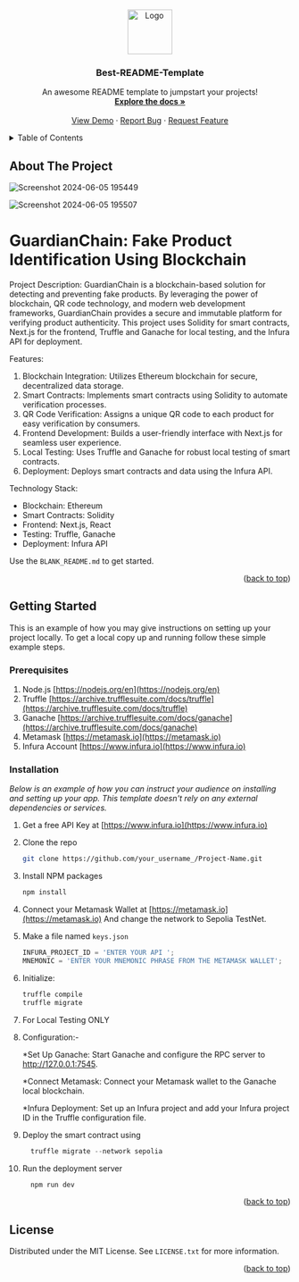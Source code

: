 <!-- Improved compatibility of back to top link: See: https://github.com/othneildrew/Best-README-Template/pull/73 -->
<a name="readme-top"></a>
<!--
*** Thanks for checking out the Best-README-Template. If you have a suggestion
*** that would make this better, please fork the repo and create a pull request
*** or simply open an issue with the tag "enhancement".
*** Don't forget to give the project a star!
*** Thanks again! Now go create something AMAZING! :D
-->



<!-- PROJECT LOGO -->
<br />
<div align="center">
  <a href="https://github.com/othneildrew/Best-README-Template">
    <img src="https://lh3.googleusercontent.com/fife/ALs6j_HfIgt3Rao0w7OGqMPLpdHIuuQ4ZoXGQdgs-3mB86SWbWYq7Y0i5cTqgJ4uVtf4mEo0dsxSw4aSRm79UO6rJ2LTXduFcTkdCk1cjKM_7N64e6N3nXBdoyrHJ9zl-UwbcTEsAHV9lHCTH9sxANu3-5w8vGt-AYnjUa5isS0AlyTn2aU4ih1wmoIKFJJBbk1WInjgoqUFOfR324ZxrOInIAQTXuHYNM1fYWEkuUhKcrh1hyMmmY6VUsMvpe74QyD8bNON-wIaqAAunHRFRUy7iAVDxbAP8Xgf4qx_0lcRYypogFHYpjSTv9ZcRte4FE7Djc2UiMFnkY-UcU2T2VZvsA5vHui5TjKQw0-c7vZsZKU_RBWDnibI7VdalpyJ-c_2PpcxIMfJFp-QTNLjbci-EHLQ_291V9HLv3BzfoC8AhF1OX_EXbeMHWNBJ-sEjIWE2C04Lwz8JxV-NZzIKM-BYKrvlLGR4VGLZLDPkO7pe-SrwVVW8HiDjCHXKs_zrO-Kf-niCDj2YV3QhAXsPoP9_3o3XjC9lauDUztMV9t0qXGOmTXNFCYoolkkZav0_C513FFMZxu8QNf4Rohdkp8Z5pTtAH_UM9pXtIkLEeGaY5gLvyLKyuP__YbIIp5tmvQNR5b5Hk4JMDKXONscmwjcQGkCrP8SQ_YhI-34fYcCWPvZhqokySOwX-SJKuTbcLqfg_8o5QQV72DkG79A6sOTfa4CDT2YaiiEbjuGY910gZRGwhHuBPc22KllReUR1AjjgMtBzmnC_gBSs_0uWUhmzWbkdoeYPA54q7zrZNHHMXkq9ZsV4a1BZJtNJmf4oFQeif1mz2OcisfL-d7FDoepw8gWPBgsT-A0uzUy7TBSFWvri_f8nBh_uUHJtvRuv9EBY5h52IGo2CifCWaVIUiip0ih3MSYijyaeUa3xd_VmDE4VqYubnHY__YZhiseW4DRq6EuSyydsQfw7zS23r_BkHQ93MLxnf_hSNJmY7Lny0nnerS9oGc0_WZpO7VdV_BXv6an99aZJ5DD4IpXbtCfwYeFagx8X0ttc-FpJTHGNspn3x3yRLwo51SwnG-k1BtE_RABsuJ_Sa_ocp95iYkhg-LLNYOtErZUF4-HMuIRRr6d7bsYRqgN8cqiTp_XZIf2-MXETujSnp3UmrzDdsRHn3MLTK8BScejsk-cGOWwJ5N_xpbZYLZC44aOa5rZTa-p5Lc1WqU4SuyiPH1J_Ff0AX2uz2r4005O9M1JUG59foBxQ2wXQVaGj0aN-3StyqtqE3WIspwE3AfK4CCLKyjUVea65UAeE-uMl5mwpi9a4UuAOBt50PKBCdrZrGHplu5tTVUZ6ilbKUAF7LuBBh6ahXPJeg7PiYaYJN9G3XD_DggkGOMa3k1QmY5lCbwnWOMe0q-E92I1Bp3Oe9S2T1s1qH0CVnJkL9Ha9mIN3dUCdexnYjdYx4KtGbLZMyJNZT20A83BArQpc3agPgzE3i8m5dxrx6yzPGZLW6rODBtO6UGkPA1NImvz3SoWgB8I9ar7jX7T2w=s512" alt="Logo" width="80" height="80">
  </a>

  <h3 align="center">Best-README-Template</h3>

  <p align="center">
    An awesome README template to jumpstart your projects!
    <br />
    <a href="https://github.com/othneildrew/Best-README-Template"><strong>Explore the docs »</strong></a>
    <br />
    <br />
    <a href="https://github.com/othneildrew/Best-README-Template">View Demo</a>
    ·
    <a href="https://github.com/othneildrew/Best-README-Template/issues/new?labels=bug&template=bug-report---.md">Report Bug</a>
    ·
    <a href="https://github.com/othneildrew/Best-README-Template/issues/new?labels=enhancement&template=feature-request---.md">Request Feature</a>
  </p>
</div>



<!-- TABLE OF CONTENTS -->
<details>
  <summary>Table of Contents</summary>
  <ol>
    <li>
      <a href="#about-the-project">About The Project</a>
      <ul>
        <li><a href="#built-with">Built With</a></li>
      </ul>
    </li>
    <li>
      <a href="#getting-started">Getting Started</a>
      <ul>
        <li><a href="#prerequisites">Prerequisites</a></li>
        <li><a href="#installation">Installation</a></li>
      </ul>
    </li>
    <li><a href="#usage">Usage</a></li>
  </ol>
</details>



<!-- ABOUT THE PROJECT -->
## About The Project


![Screenshot 2024-06-05 195449](https://github.com/unknown91tech/real-marketplace-eth/assets/116144227/388467dc-21cf-44d8-91c0-4058a64a5a52)

![Screenshot 2024-06-05 195507](https://github.com/unknown91tech/real-marketplace-eth/assets/116144227/84d0016f-da62-4b67-84d3-2a96a8f76347)



<h1>GuardianChain: Fake Product Identification Using Blockchain</h1>

Project Description:
GuardianChain is a blockchain-based solution for detecting and preventing fake products. By leveraging the power of blockchain, QR code technology, and modern web development frameworks, GuardianChain provides a secure and immutable platform for verifying product authenticity. This project uses Solidity for smart contracts, Next.js for the frontend, Truffle and Ganache for local testing, and the Infura API for deployment.

Features:

1. Blockchain Integration: Utilizes Ethereum blockchain for secure, decentralized data storage.
2. Smart Contracts: Implements smart contracts using Solidity to automate verification processes.
3. QR Code Verification: Assigns a unique QR code to each product for easy verification by consumers.
4. Frontend Development: Builds a user-friendly interface with Next.js for seamless user experience.
5. Local Testing: Uses Truffle and Ganache for robust local testing of smart contracts.
6. Deployment: Deploys smart contracts and data using the Infura API.

Technology Stack:

- Blockchain: Ethereum
- Smart Contracts: Solidity
- Frontend: Next.js, React
- Testing: Truffle, Ganache
- Deployment: Infura API



Use the `BLANK_README.md` to get started.

<p align="right">(<a href="#readme-top">back to top</a>)</p>


<!-- GETTING STARTED -->
## Getting Started

This is an example of how you may give instructions on setting up your project locally.
To get a local copy up and running follow these simple example steps.

### Prerequisites


1. Node.js [https://nodejs.org/en](https://nodejs.org/en)
2. Truffle [https://archive.trufflesuite.com/docs/truffle](https://archive.trufflesuite.com/docs/truffle)
3. Ganache [https://archive.trufflesuite.com/docs/ganache](https://archive.trufflesuite.com/docs/ganache)
4. Metamask [https://metamask.io](https://metamask.io)
5. Infura Account [https://www.infura.io](https://www.infura.io)


### Installation

_Below is an example of how you can instruct your audience on installing and setting up your app. This template doesn't rely on any external dependencies or services._

1. Get a free API Key at [https://www.infura.io](https://www.infura.io)
2. Clone the repo
   ```sh
   git clone https://github.com/your_username_/Project-Name.git
   ```
3. Install NPM packages
   ```sh
   npm install
   ```
4. Connect your Metamask Wallet at  [https://metamask.io](https://metamask.io)
    And change the network to Sepolia TestNet.
6. Make a file named `keys.json`
   ```js
   INFURA_PROJECT_ID = 'ENTER YOUR API ';
   MNEMONIC = 'ENTER YOUR MNEMONIC PHRASE FROM THE METAMASK WALLET';
   ```
7. Initialize:
   ```js
   truffle compile
   truffle migrate
   ```
8. For Local Testing ONLY
9. 
    Configuration:-
   
    *Set Up Ganache:
     Start Ganache and configure the RPC server to http://127.0.0.1:7545.
   
    *Connect Metamask:
     Connect your Metamask wallet to the Ganache local blockchain.
   
    *Infura Deployment:
     Set up an Infura project and add your Infura project ID in the Truffle configuration file.
7. Deploy the smart contract using 
   ```js
     truffle migrate --network sepolia
   ```
8. Run the deployment server
   ```js
     npm run dev
   ```
  

<p align="right">(<a href="#readme-top">back to top</a>)</p>




<!-- LICENSE -->
## License

Distributed under the MIT License. See `LICENSE.txt` for more information.

<p align="right">(<a href="#readme-top">back to top</a>)</p>
